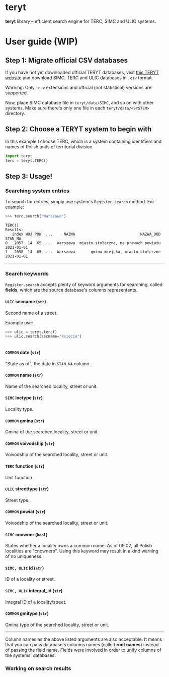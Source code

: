 # teryt
**teryt** library – efficient search engine for TERC, SIMC and ULIC systems.

# User guide (WIP)
## Step 1: Migrate official CSV databases
If you have not yet downloaded official TERYT databases,
visit [this TERYT website](
https://eteryt.stat.gov.pl/eTeryt/rejestr_teryt/udostepnianie_danych/baza_teryt/uzytkownicy_indywidualni/pobieranie/pliki_pelne.aspx?contrast=default
) and download SIMC, TERC and ULIC databases in `.csv` format.

Warning: Only `.csv` extensions and official (not statistical) versions are supported.

Now, place SIMC database file in `teryt/data/SIMC`, and so on with other systems.
Make sure there's only one file in each `teryt/data/<SYSTEM>` directory. 

## Step 2: Choose a TERYT system to begin with
In this example I choose TERC, which is a system containing
identifiers and names of Polish units of territorial division.

```python
import teryt
terc = teryt.TERC()
```

## Step 3: Usage!

### Searching system entries
To search for entries, simply use system's `Register.search` method.
For example:

```py 
>>> terc.search("Warszawa")
```
```
TERC()
Results:
   index WOJ POW  ...     NAZWA                             NAZWA_DOD     STAN_NA
0   2057  14  65  ...  Warszawa  miasto stołeczne, na prawach powiatu  2021-01-01
1   2058  14  65  ...  Warszawa       gmina miejska, miasto stołeczne  2021-01-01
```
----
### Search keywords
`Register.search` accepts plenty of keyword arguments for searching,
called **fields**,  which are the source database's columns representants.

#### `ULIC` secname (`str`)
Second name of a street.

Example use:
```py 
>>> ulic = teryt.terc()
>>> ulic.search(secname="Księcia")
```
```

```

#### `COMMON` date (`str`)
"State as of", the date in `STAN_NA` column.

#### `COMMON` name (`str`)
Name of the searched locality, street or unit.

#### `SIMC` loctype (`str`)
Locality type.

#### `COMMON` gmina (`str`)
Gmina of the searched locality, street or unit.

#### `COMMON` voivodship (`str`)
Voivodship of the searched locality, street or unit.

#### `TERC` function (`str`)
Unit function.

#### `ULIC` streettype (`str`)
Street type.

#### `COMMON` powiat (`str`)
Voivodship of the searched locality, street or unit.

#### `SIMC` cnowner (`bool`)
States whether a locality owns a common name.
As of 09.02, all Polish localities are "cnowners". Using this keyword 
may result in a kind warning of no uniqueness.

#### `SIMC, ULIC` id (`str`)
ID of a locality or street.

#### `SIMC, ULIC` integral_id (`str`)
Integral ID of a locality/street.

#### `COMMON` gmitype (`str`)
Gmina type of the searched locality, street or unit.

----

Column names as the above listed arguments are also acceptable.
It means that you can pass database's columns names 
(called **root names**) instead of passing the field name.
Fields were involved in order to unify columns of the systems' databases.

### Working on search results


